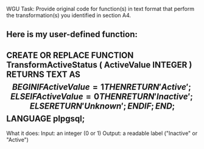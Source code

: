 WGU Task: Provide original code for function(s) in text format that perform the transformation(s) you identified in section A4.

Here is my user-defined function:
----------------------------------------------------------
CREATE OR REPLACE FUNCTION TransformActiveStatus (
  ActiveValue    INTEGER
)
RETURNS TEXT AS $$
BEGIN
  IF ActiveValue = 1
    THEN RETURN 'Active';
  ELSEIF ActiveValue = 0
    THEN RETURN 'Inactive';
  ELSE RETURN 'Unknown';
  END IF;
END;
$$ LANGUAGE plpgsql;
-----------------------------------------------------------

What it does:
Input: an integer (0 or 1)
Output: a readable label ("Inactive" or "Active")
